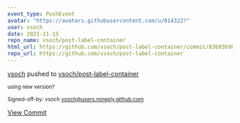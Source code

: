 ```yaml
---
event_type: PushEvent
avatar: "https://avatars.githubusercontent.com/u/814322?"
user: vsoch
date: 2021-11-15
repo_name: vsoch/post-label-container
html_url: https://github.com/vsoch/post-label-container/commit/83b93b98ec0b1874bad300fc61618dfdb3b558a7
repo_url: https://github.com/vsoch/post-label-container
---
```


<a href='https://github.com/vsoch' target='_blank'>vsoch</a> pushed to <a href='https://github.com/vsoch/post-label-container' target='_blank'>vsoch/post-label-container</a>

<small>using new version?

Signed-off-by: vsoch <vsoch@users.noreply.github.com></small>

<a href='https://github.com/vsoch/post-label-container/commit/83b93b98ec0b1874bad300fc61618dfdb3b558a7' target='_blank'>View Commit</a>